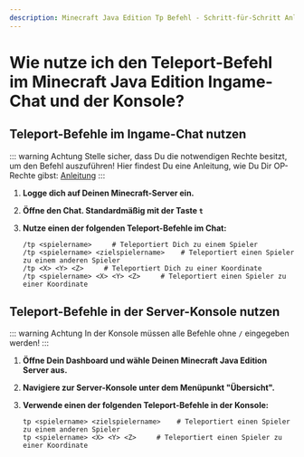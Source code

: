 ```yaml
---
description: Minecraft Java Edition Tp Befehl - Schritt-für-Schritt Anleitung zum Teleportieren auf deinem Server.
---
```


# Wie nutze ich den Teleport-Befehl im Minecraft Java Edition Ingame-Chat und der Konsole?

## Teleport-Befehle im Ingame-Chat nutzen

::: warning Achtung
Stelle sicher, dass Du die notwendigen Rechte besitzt, um den Befehl auszuführen! Hier findest Du eine Anleitung, wie Du Dir OP-Rechte gibst: [Anleitung](../op-rechte-vergeben.md)
:::

1. <strong>Logge dich auf Deinen Minecraft-Server ein.</strong>

2. <strong>Öffne den Chat. Standardmäßig mit der Taste ```t```</strong>

3. <strong>Nutze einen der folgenden Teleport-Befehle im Chat:</strong>

    ```
    /tp <spielername>     # Teleportiert Dich zu einem Spieler
    /tp <spielername> <zielspielername>    # Teleportiert einen Spieler zu einem anderen Spieler
    /tp <X> <Y> <Z>     # Teleportiert Dich zu einer Koordinate
    /tp <spielername> <X> <Y> <Z>     # Teleportiert einen Spieler zu einer Koordinate
    ```

## Teleport-Befehle in der Server-Konsole nutzen

::: warning Achtung
In der Konsole müssen alle Befehle ohne ```/``` eingegeben werden!
:::

1. <strong>Öffne Dein Dashboard und wähle Deinen Minecraft Java Edition Server aus.</strong>

2. <strong>Navigiere zur Server-Konsole unter dem Menüpunkt "Übersicht".</strong>

3. <strong>Verwende einen der folgenden Teleport-Befehle in der Konsole:</strong>

    ```
    tp <spielername> <zielspielername>    # Teleportiert einen Spieler zu einem anderen Spieler
    tp <spielername> <X> <Y> <Z>     # Teleportiert einen Spieler zu einer Koordinate
    ```
